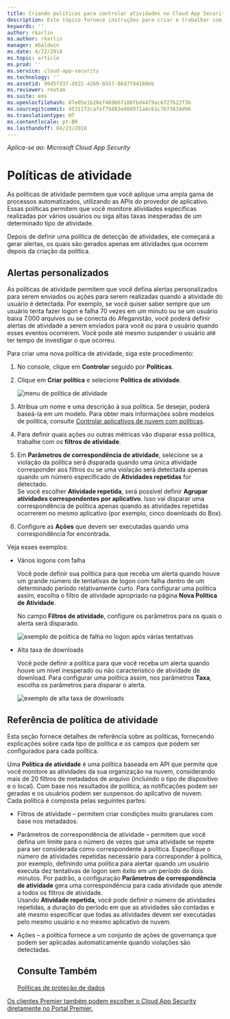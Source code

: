```yaml
---
title: Criando políticas para controlar atividades no Cloud App Security | Microsoft Docs
description: Este tópico fornece instruções para criar e trabalhar com políticas de atividade.
keywords: ''
author: rkarlin
ms.author: rkarlin
manager: mbaldwin
ms.date: 4/22/2018
ms.topic: article
ms.prod: ''
ms.service: cloud-app-security
ms.technology: ''
ms.assetid: 99d5fd37-d922-4269-b557-86d7f84180eb
ms.reviewer: reutam
ms.suite: ems
ms.openlocfilehash: 87e05e1b28ef469b6f180fbd4479ac6727b22f3b
ms.sourcegitcommit: 45311f2cafef79483e40d971a4c61c7673834d96
ms.translationtype: HT
ms.contentlocale: pt-BR
ms.lasthandoff: 04/23/2018
---
```

*Aplica-se ao: Microsoft Cloud App Security*


# <a name="activity-policies"></a>Políticas de atividade
As políticas de atividade permitem que você aplique uma ampla gama de processos automatizados, utilizando as APIs do provedor de aplicativo. Essas políticas permitem que você monitore atividades específicas realizadas por vários usuários ou siga altas taxas inesperadas de um determinado tipo de atividade.  
  
Depois de definir uma política de detecção de atividades, ele começará a gerar alertas, os quais são gerados apenas em atividades que ocorrem depois da criação da política.
  
  
## <a name="custom-alerts"></a>Alertas personalizados  
As políticas de atividade permitem que você defina alertas personalizados para serem enviados ou ações para serem realizadas quando a atividade do usuário é detectada. Por exemplo, se você quiser saber sempre que um usuário tenta fazer logon e falha 70 vezes em um minuto ou se um usuário baixa 7.000 arquivos ou se conecta do Afeganistão, você poderá definir alertas de atividade a serem enviados para você ou para o usuário quando esses eventos ocorrerem. Você pode até mesmo suspender o usuário até ter tempo de investigar o que ocorreu.  
  
Para criar uma nova política de atividade, siga este procedimento:  
  
1.  No console, clique em **Controlar** seguido por **Políticas**.  
  
2.  Clique em **Criar política** e selecione **Política de atividade**.  
  
     ![menu de política de atividade](./media/activity-policy-menu.png "menu de política de atividade")  
  
3.  Atribua um nome e uma descrição à sua política. Se desejar, poderá baseá-la em um modelo. Para obter mais informações sobre modelos de política, consulte [Controlar aplicativos de nuvem com políticas](control-cloud-apps-with-policies.md).  
  
4.  Para definir quais ações ou outras métricas vão disparar essa política, trabalhe com os **filtros de atividade**.  
  
5.  Em **Parâmetros de correspondência de atividade**, selecione se a violação da política será disparada quando uma única atividade corresponder aos filtros ou se uma violação será detectada apenas quando um número especificado de **Atividades repetidas** for detectado.  
    Se você escolher **Atividade repetida**, será possível definir **Agrupar atividades correspondentes por aplicativo**. Isso vai disparar uma correspondência de política apenas quando as atividades repetidas ocorrerem no mesmo aplicativo (por exemplo, cinco downloads do Box).  
  
6.  Configure as **Ações** que devem ser executadas quando uma correspondência for encontrada.  
  
Veja esses exemplos:  
  
-   Vários logons com falha  
  
     Você pode definir sua política para que receba um alerta quando houve um grande número de tentativas de logon com falha dentro de um determinado período relativamente curto. Para configurar uma política assim, escolha o filtro de atividade apropriado na página **Nova Política de Atividade**.  
  
     No campo **Filtros de atividade**, configure os parâmetros para os quais o alerta será disparado.  
  
     ![exemplo de política de falha no logon após várias tentativas](./media/multiple-failed-log-on-attempts-policy-example.png "exemplo de política de falha no logon após várias tentativas")  
  
-   Alta taxa de downloads  
  
     Você pode definir a política para que você receba um alerta quando houve um nível inesperado ou não característico de atividade de download. Para configurar uma política assim, nos parâmetros **Taxa**, escolha os parâmetros para disparar o alerta.  
  
     ![exemplo de alta taxa de downloads](./media/high-download-rate-example.png "exemplo de alta taxa de downloads")  
  
  
## <a name="activity-policy-reference"></a>Referência de política de atividade  
Esta seção fornece detalhes de referência sobre as políticas, fornecendo explicações sobre cada tipo de política e os campos que podem ser configurados para cada política.  
  
Uma **Política de atividade** é uma política baseada em API que permite que você monitore as atividades da sua organização na nuvem, considerando mais de 20 filtros de metadados de arquivo (incluindo o tipo de dispositivo e o local). Com base nos resultados de política, as notificações podem ser geradas e os usuários podem ser suspensos do aplicativo de nuvem.   
Cada política é composta pelas seguintes partes:  
  
- Filtros de atividade – permitem criar condições muito granulares com base nos metadados.  
  
- Parâmetros de correspondência de atividade – permitem que você defina um limite para o número de vezes que uma atividade se repete para ser considerada como correspondente à política.  Especifique o número de atividades repetidas necessário para corresponder à política, por exemplo, definindo uma política para alertar quando um usuário executa dez tentativas de logon sem êxito em um período de dois minutos.  Por padrão, a configuração **Parâmetros de correspondência de atividade** gera uma correspondência para cada atividade que atende a todos os filtros de atividade.   
  Usando **Atividade repetida**, você pode definir o número de atividades repetidas, a duração do período em que as atividades são contadas e até mesmo especificar que todas as atividades devem ser executadas pelo mesmo usuário e no mesmo aplicativo de nuvem.  
  
  
- Ações – a política fornece a um conjunto de ações de governança que podem ser aplicadas automaticamente quando violações são detectadas.  
  ## <a name="see-also"></a>Consulte Também  
  [Políticas de proteção de dados](data-protection-policies.md)   

[Os clientes Premier também podem escolher o Cloud App Security diretamente no Portal Premier.](https://premier.microsoft.com/)  
  
  